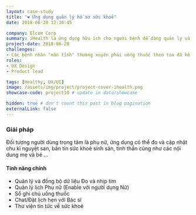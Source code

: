 ```yaml
---
layout: case-study
title: "❤️ Ứng dụng quản lý hồ sơ sức khoẻ"
date: 2018-06-20 12:30:45

company: Elcom Corp
summary: iHealth là ứng dụng hữu ích cho người bệnh dễ dàng quản lý và theo dõi hồ sơ sức khỏe cá nhân tốt hơn như cập nhật và theo dõi nhịp tim (quang trắc học trên mạch gân tay), nhịp tim, cân nặng. Các chức năng theo dõi và nhắc nhở sử dụng như quản lý hồ sơ bệnh án, đơn thuốc, thư viện thuốc.
project-date: 2018-06-20
challenges:
- Các bệnh nhân "mãn tính" thường xuyên phải uống thuốc theo toa đã kê từ bác sĩ hàng ngày. Họ gặp khó khăn trong việc phân loại thuốc và ghí nhờ cách sử dụng thuốc theo giờ, theo loại, theo hiện trạng của bệnh tình...
roles:
- UX Design
- Product lead

tags: [Healthy, UX/UI]
image: /assets/img/project/project-cover-ihealth.png
showcase-code: project10 # update in data/showcase

hidden: true # don't count this post in blog pagination
externalLink: false
---
```


### Giải pháp

Đối tượng người dùng trọng tâm là phụ nữ, ứng dụng có thể đo và cập nhật chu kì nguyệt san, bản tin sức khoẻ sinh sản, tinh thần cũng như các nội dung mẹ và bé ...

#### Tính năng chính
- Quản lý và đồng bộ dữ liệu Đo và nhịp tim
- Quản lý lịch Phụ nữ (Enable với người dụng Nữ)
- Sổ ghi chú uống thuốc
- Chat/Đặt lịch hẹn với Bác sĩ
- Thư viện tin tức về sức khoẻ



